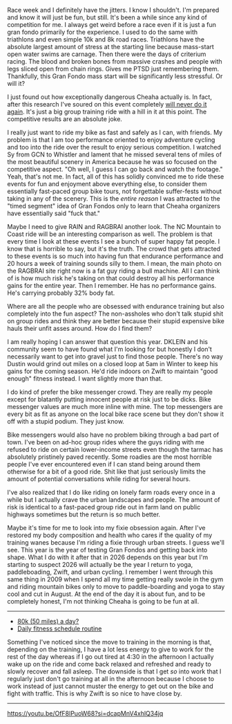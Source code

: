 Race week and I definitely have the jitters. I know I shouldn't. I'm prepared and know it will just be fun, but still. It's been a while since any kind of competition for me. I always get weird before a race even if it is just a fun gran fondo primarily for the experience. I used to do the same with triathlons and even simple 10k and 8k road races. Triathlons have the absolute largest amount of stress at the starting line because mass-start open water swims are carnage. Then there were the days of criterium racing. The blood and broken bones from massive crashes and people with legs sliced open from chain rings. Gives me PTSD just remembering them. Thankfully, this Gran Fondo mass start will be significantly less stressful. Or will it?

I just found out how exceptionally dangerous Cheaha actually is. In fact, after this research I've soured on this event completely [will never do it again](../Fitness/Cheaha%20Challenge%20is%20a%20bad%20joke.md). It's just a big group training ride with a hill in it at this point. The competitive results are an absolute joke.

I really just want to ride my bike as fast and safely as I can, with friends. My problem is that I am too performance oriented to enjoy adventure cycling and too into the ride over the result to enjoy serious competition. I watched Sy from GCN to Whistler and lament that he missed several tens of miles of the most beautiful scenery in America because he was so focused on the competitive aspect. "Oh well, I guess I can go back and watch the footage." Yeah, that's not me. In fact, all of this has solidly convinced me to ride these events for fun and enjoyment above everything else, to consider them essentially fast-paced group bike tours, not forgettable suffer-fests without taking in any of the scenery. This is the *entire reason* I was attracted to the "timed segment" idea of Gran Fondos only to learn that Cheaha organizers have essentially said "fuck that."

Maybe I need to give RAIN and RAGBRAI another look. The NC Mountain to Coast ride will be an interesting comparison as well. The problem is that every time I look at these events I see a bunch of super happy fat people. I know that is horrible to say, but it's the truth. The crowd that gets attracted to these events is so much into having fun that endurance performance and 20 hours a week of training sounds silly to them. I mean, the main photo on the RAGBRAI site right now is a fat guy riding a bull machine. All I can think of is how much risk he's taking on that could destroy all his performance gains for the entire year. Then I remember. He has no performance gains. He's carrying probably 32% body fat.

Where are all the people who are obsessed with endurance training but also completely into the fun aspect? The non-assholes who don't talk stupid shit on group rides and think they are better because their stupid expensive bike hauls their unfit asses around. How do I find them?

I am really hoping I can answer that question this year. DKLEIN and his community seem to have found what I'm looking for but honestly I don't necessarily want to get into gravel just to find those people. There's no way Dustin would grind out miles on a closed loop at 5am in Winter to keep his gains for the coming season. He'd ride indoors on Zwift to maintain "good enough" fitness instead. I want slightly more than that.

I do kind of prefer the bike messenger crowd. They are really my people except for blatantly putting innocent people at risk just to be dicks. Bike messenger values are much more inline with mine. The top messengers are every bit as fit as anyone on the local bike race scene but they don't show it off with a stupid podium. They just know.

Bike messengers would also have no problem biking through a bad part of town. I've been on ad-hoc group rides where the guys riding with me refused to ride on certain lower-income streets even though the tarmac has absolutely pristinely paved recently. Some roadies are the most horrible people I've ever encountered even if I can stand being around them otherwise for a bit of a good ride. Shit like that just seriously limits the amount of potential conversations while riding for several hours.

I've also realized that I do like riding on lonely farm roads every once in a while but I actually crave the urban landscapes and people. The amount of risk is identical to a fast-paced group ride out in farm land on public highways sometimes but the return is so much better.

Maybe it's time for me to look into my fixie obsession again. After I've restored my body composition and health who cares if the quality of my training wanes because I'm riding a fixie through urban streets. I guess we'll see. This year is the year of testing Gran Fondos and getting back into shape. What I do with it after that in 2026 depends on this year but I'm starting to suspect 2026 will actually be the year I return to yoga, paddleboading, Zwift, and urban cycling. I remember I went through this same thing in 2009 when I spend all my time getting really swole in the gym and riding mountain bikes only to move to paddle-boarding and yoga to stay cool and cut in August. At the end of the day it is about fun, and to be completely honest, I'm not thinking Cheaha is going to be fun at all.

----

- [80k (50 miles) a day?](../Fitness/80k%20(50%20miles)%20a%20day?.md)
- [Daily fitness schedule routine](../Fitness/Daily%20fitness%20schedule%20routine.md)

Something I've noticed since the move to training in the morning is that, depending on the training, I have a lot less energy to give to work for the rest of the day whereas if I go out tired at 4:30 in the afternoon I actually wake up on the ride and come back relaxed and refreshed and ready to slowly recover and fall asleep. The downside is that I get *so* into work that I regularly just don't go training at all in the afternoon because I choose to work instead of just cannot muster the energy to get out on the bike and fight with traffic. This is why Zwift is so nice to have close by.

----

https://youtu.be/OfF8lPuoW68?si=dcapMnV4xhlQ34jq
